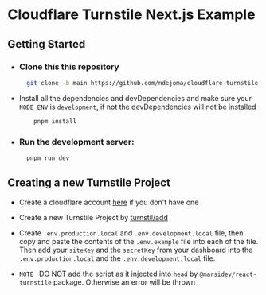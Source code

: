 # Cloudflare Turnstile Next.js Example

## Getting Started

-   ### Clone this this repository

    ```sh
      git clone -b main https://github.com/ndejoma/cloudflare-turnstile-nextjs-example
    ```
- Install all the dependencies and devDependencies and make sure your `NODE_ENV` is `development`, if not the devDependencies will not be installed
    ```sh
        pnpm install
    ```

-   ### Run the development server:

    ```sh
      pnpm run dev
    ```

## Creating a new Turnstile Project
- Create a cloudflare account [here](https://dash.cloudflare.com/sign-up) if you don't have one

- Create a new Turnstile Project by [turnstil/add](https://dash.cloudflare.com/cd271685e78e47cb541a1951420378b5/turnstile/add)


- Create  `.env.production.local` and `.env.development.local` file, then copy and paste the contents of the `.env.example` file into each of the file. Then add your `siteKey` and the `secretKey` from your dashboard into the `.env.production.local` and the `.env.development.local` file.

- `NOTE ` DO NOT add the script as it injected into `head` by `@marsidev/react-turnstile` package. Otherwise an error will be thrown